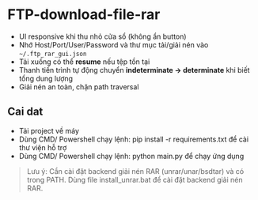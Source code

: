 # FTP-download-file-rar
- UI responsive khi thu nhỏ cửa sổ (không ẩn button)
- Nhớ Host/Port/User/Password và thư mục tải/giải nén vào `~/.ftp_rar_gui.json`
- Tải xuống có thể **resume** nếu tệp tồn tại
- Thanh tiến trình tự động chuyển **indeterminate → determinate** khi biết tổng dung lượng
- Giải nén an toàn, chặn path traversal
## Cai dat
- Tải project về máy
- Dùng CMD/ Powershell chạy lệnh: pip install -r requirements.txt để cài thư viện hỗ trợ
- Dùng CMD/ Powershell chạy lệnh: python main.py để chạy ứng dụng
> Lưu ý: Cần cài đặt backend giải nén RAR (unrar/unar/bsdtar) và có trong PATH. Dùng file install_unrar.bat để cài đặt backend giải nén RAR.


